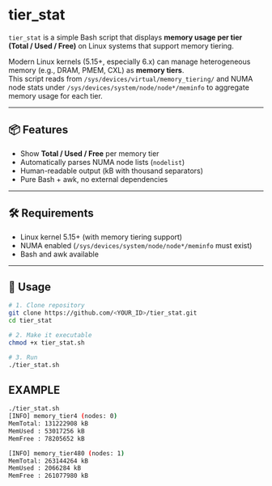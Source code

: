 # tier_stat

`tier_stat` is a simple Bash script that displays **memory usage per tier (Total / Used / Free)** on Linux systems that support memory tiering.

Modern Linux kernels (5.15+, especially 6.x) can manage heterogeneous memory (e.g., DRAM, PMEM, CXL) as **memory tiers**.  
This script reads from `/sys/devices/virtual/memory_tiering/` and NUMA node stats under `/sys/devices/system/node/node*/meminfo` to aggregate memory usage for each tier.

---

## 📦 Features
- Show **Total / Used / Free** per memory tier
- Automatically parses NUMA node lists (`nodelist`)
- Human-readable output (kB with thousand separators)
- Pure Bash + awk, no external dependencies

---

## 🛠️ Requirements
- Linux kernel 5.15+ (with memory tiering support)
- NUMA enabled (`/sys/devices/system/node/node*/meminfo` must exist)
- Bash and awk available

---

## 🚀 Usage

```bash
# 1. Clone repository
git clone https://github.com/<YOUR_ID>/tier_stat.git
cd tier_stat

# 2. Make it executable
chmod +x tier_stat.sh

# 3. Run
./tier_stat.sh
```

## EXAMPLE
```bash
./tier_stat.sh 
[INFO] memory_tier4 (nodes: 0)
MemTotal: 131222908 kB
MemUsed : 53017256 kB
MemFree : 78205652 kB

[INFO] memory_tier480 (nodes: 1)
MemTotal: 263144264 kB
MemUsed : 2066284 kB
MemFree : 261077980 kB
```
